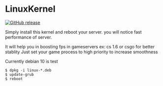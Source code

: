 # LinuxKernel

[![GitHub release](https://img.shields.io/badge/release-1.0-blue)](https://GitHub.com/SanjaySRocks/LinuxKernel/releases/)

Simply install this kernel and reboot your server. you will notice fast performance of server.

It will help you in boosting fps in gameservers ex: cs 1.6 or csgo for better stablity
Just set your game process to high priority to increase smoothness

Currently debian 10 is test

```
$ dpkg -i linux-*.deb
$ update-grub
$ reboot
```

